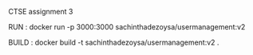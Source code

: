 CTSE assignment 3

RUN : docker run -p 3000:3000 sachinthadezoysa/usermanagement:v2

BUILD : docker build -t sachinthadezoysa/usermanagement:v2 .

